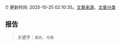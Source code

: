 :alarm_clock: 更新时间: 2025-10-25 02:10:35。[文章来源](/README.md)、[文章分类](/TAGS.md)

## 报告


> 关键字：`报告`、`月报`



